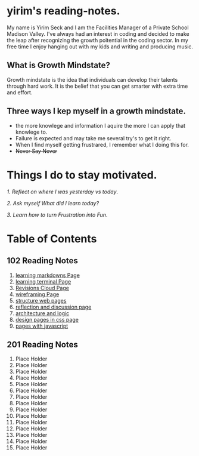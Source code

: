 # yirim's reading-notes.
My name is Yirim Seck and I am the Facilities Manager of a Private School Madison Valley.  I've always had an interest in coding and decided to make the leap after recognizing the growth poitential in the coding sector.  In my free time I enjoy hanging out with my kids and writing and producing music. 
## What is Growth Mindstate?
Growth mindstate is the idea that individuals can develop their talents through hard work. It is the belief that you can get smarter with extra time and effort.
## Three ways I kep myself in a growth mindstate.
  * the more knowlege and information I aquire the more I can apply that knowlege to.
  * Failure is expected and may take me several try's to get it right.
  * When I find myself getting frustrared, I remember what I doing this for.
  * ~~Never Say Never~~

# Things I do to stay motivated.
 *1. Reflect on where I was yesterday vs today*.
 
 *2. Ask myself What did I learn today?*
 
 *3. Learn how to turn Frustration into Fun*.
 
# Table of Contents
## 102 Reading Notes
1. [learning markdowns Page](learning_markdowns.md)
2. [learning terminal Page](learning_terminal.md)
3. [Revisions Cloud Page](Revisions-Cloud.md)
4. [wireframing Page](wireframing.md)
5. [structure web pages](structure_web_pages.md)
6. [reflection and discussion page](reflection_and_discussion.md)
7. [architecture and logic](architecture_and_logic.md)
8. [design pages in css page](design_pages_css.md)
9. [pages with javascript](pages_with_javascript.md)

## 201 Reading Notes
1. Place Holder
2. Place Holder
3. Place Holder
3. Place Holder
5. Place Holder
6. Place Holder
7. Place Holder
8. Place Holder
9. Place Holder
10. Place Holder
11. Place Holder
12. Place Holder
13. Place Holder
14. Place Holder
15. Place Holder

